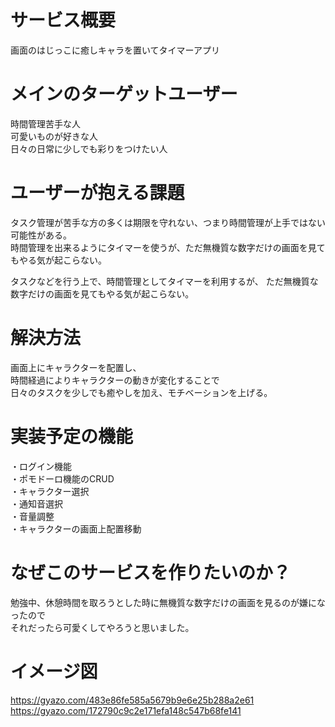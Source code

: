 # サービス概要
画面のはじっこに癒しキャラを置いてタイマーアプリ

# メインのターゲットユーザー
時間管理苦手な人<br>
可愛いものが好きな人<br>
日々の日常に少しでも彩りをつけたい人

# ユーザーが抱える課題
タスク管理が苦手な方の多くは期限を守れない、つまり時間管理が上手ではない可能性がある。<br>
時間管理を出来るようにタイマーを使うが、ただ無機質な数字だけの画面を見てもやる気が起こらない。

タスクなどを行う上で、時間管理としてタイマーを利用するが、
ただ無機質な数字だけの画面を見てもやる気が起こらない。

# 解決方法
画面上にキャラクターを配置し、<br>
時間経過によりキャラクターの動きが変化することで<br>
日々のタスクを少しでも癒やしを加え、モチベーションを上げる。

# 実装予定の機能
・ログイン機能<br>
・ポモドーロ機能のCRUD<br>
・キャラクター選択<br>
・通知音選択<br>
・音量調整<br>
・キャラクターの画面上配置移動

# なぜこのサービスを作りたいのか？
勉強中、休憩時間を取ろうとした時に無機質な数字だけの画面を見るのが嫌になったので<br>
それだったら可愛くしてやろうと思いました。

# イメージ図
https://gyazo.com/483e86fe585a5679b9e6e25b288a2e61
https://gyazo.com/172790c9c2e171efa148c547b68fe141